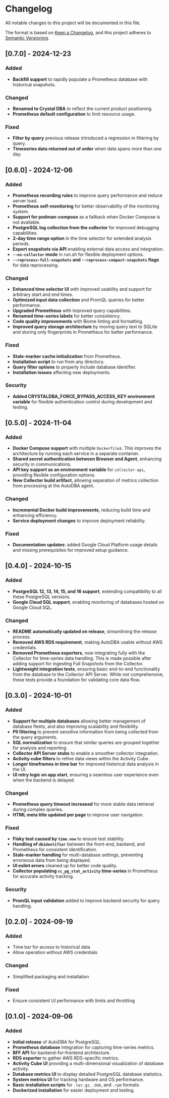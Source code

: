 # Changelog

All notable changes to this project will be documented in this file.

The format is based on [Keep a Changelog](https://keepachangelog.com/en/1.0.0/), and this project adheres to [Semantic Versioning](https://semver.org/).

## [0.7.0] - 2024-12-23

### Added
- **Backfill support** to rapidly populate a Prometheus database with historical snapshots.

### Changed
- **Renamed to Crystal DBA** to reflect the current product positioning.
- **Prometheus default configuration** to limit resource usage.

### Fixed
- **Filter by query** previous release introduced a regression in filtering by query.
- **Timeseries data returned out of order** when data spans more than one day.

## [0.6.0] - 2024-12-06

### Added
- **Prometheus recording rules** to improve query performance and reduce server load.
- **Prometheus self-monitoring** for better observability of the monitoring system.
- **Support for podman-compose** as a fallback when Docker Compose is not available.
- **PostgreSQL log collection from the collector** for improved debugging capabilities.
- **2-day time range option** in the time selector for extended analysis periods.
- **Export snapshots via API** enabling external data access and integration.
- **`--no-collector` mode** in run.sh for flexible deployment options.
- **`--reprocess-full-snapshots` and `--reprocess-compact-snapshots` flags** for data reprocessing.

### Changed
- **Enhanced time selector UI** with improved usability and support for arbitrary start and end times.
- **Optimized input data collection** and PromQL queries for better performance.
- **Upgraded Prometheus** with improved query capabilities.
- **Renamed time-series labels** for better consistency.
- **Code quality improvements** with Biome linting and formatting.
- **Improved query storage architecture** by moving query text to SQLite and storing only fingerprints in Prometheus for better performance.

### Fixed
- **Stale-marker cache initialization** from Prometheus.
- **Installation script** to run from any directory.
- **Query filter options** to properly include database identifier.
- **Installation issues** affecting new deployments.

### Security
- **Added CRYSTALDBA_FORCE_BYPASS_ACCESS_KEY environment variable** for flexible authentication control during development and testing.

## [0.5.0] - 2024-11-04

### Added
- **Docker Compose support** with multiple `Dockerfile`s. This improves the architecture by running each service in a separate container.
- **Shared secret authentication between Browser and Agent**, enhancing security in communications.
- **API key support as an environment variable** for `collector-api`, providing flexible configuration options.
- **New Collector build artifact**, allowing separation of metrics collection from processing at the AutoDBA agent.

### Changed
- **Incremental Docker build improvements**, reducing build time and enhancing efficiency.
- **Service deployment changes** to improve deployment reliability.

### Fixed
- **Documentation updates**: added Google Cloud Platform usage details and missing prerequisites for improved setup guidance.

## [0.4.0] - 2024-10-15

### Added
- **PostgreSQL 12, 13, 14, 15, and 16 support**, extending compatibility to all these PostgreSQL versions.
- **Google Cloud SQL support**, enabling monitoring of databases hosted on Google Cloud SQL.

### Changed
- **README automatically updated on release**, streamlining the release process.
- **Removed AWS RDS requirement**, making AutoDBA usable without AWS credentials.
- **Removed Prometheus exporters**, now integrating fully with the Collector for time-series data handling. This is made possible after adding support for ingesting Full Snapshots from the Collector.
- **Lightweight integration tests**, ensuring basic end-to-end functionality from the database to the Collector API Server. While not comprehensive, these tests provide a foundation for validating core data flow.

## [0.3.0] - 2024-10-01

### Added
- **Support for multiple databases** allowing better management of database fleets, and also improving scalability and flexibility.
- **PII filtering** to prevent sensitive information from being collected from the query arguments.
- **SQL normalization** to ensure that similar queries are grouped together for analysis and reporting.
- **Collector API Server stubs** to enable a smoother collector integration.
- **Activity cube filters** to refine data views within the Activity Cube.
- **Longer timeframes in time bar** for improved historical data analysis in the UI.
- **UI retry logic on app start**, ensuring a seamless user experience even when the backend is delayed.

### Changed
- **Prometheus query timeout increased** for more stable data retrieval during complex queries.
- **HTML meta title updated per page** to improve user navigation.

### Fixed
- **Flaky test caused by `time.now`** to ensure test stability.
- **Handling of `dbidentifier`** between the front-end, backend, and Prometheus for consistent identification.
- **Stale-marker handling** for multi-database settings, preventing erroneous data from being displayed.
- **UI eslint errors** cleaned up for better code quality.
- **Collector populating `cc_pg_stat_activity` time-series** in Prometheus for accurate activity tracking.

### Security
- **PromQL input validation** added to improve backend security for query handling.

## [0.2.0] - 2024-09-19

### Added
- Time bar for access to historical data
- Allow operation without AWS credentials

### Changed
- Simplified packaging and installation

### Fixed
- Ensure consistent UI performance with limits and throttling

## [0.1.0] - 2024-09-06

### Added
- **Initial release** of AutoDBA for PostgreSQL.
- **Prometheus database** integration for capturing time-series metrics.
- **BFF API** for backend-for-frontend architecture.
- **RDS exporter** to gather AWS RDS-specific metrics.
- **Activity Cube UI** providing a multi-dimensional visualization of database activity.
- **Database metrics UI** to display detailed PostgreSQL database statistics.
- **System metrics UI** for tracking hardware and OS performance.
- **Basic installation scripts** for `.tar.gz`, `.deb`, and `.rpm` formats.
- **Dockerized installation** for easier deployment and testing.
